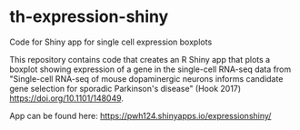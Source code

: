 # th-expression-shiny
Code for Shiny app for single cell expression boxplots

This repository contains code that creates an R Shiny app that plots a boxplot showing expression of a gene in the single-cell RNA-seq data from "Single-cell RNA-seq of mouse dopaminergic neurons informs candidate gene selection for sporadic Parkinson's disease" (Hook 2017) https://doi.org/10.1101/148049.

App can be found here: https://pwh124.shinyapps.io/expressionshiny/
